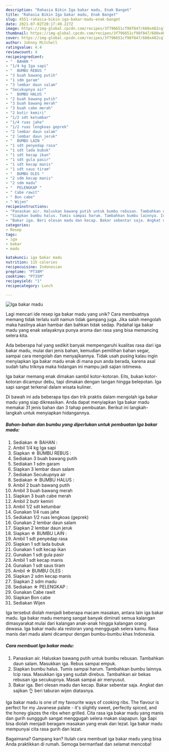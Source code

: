 ```yaml
---
description: "Rahasia Bikin Iga bakar madu, Enak Banget"
title: "Rahasia Bikin Iga bakar madu, Enak Banget"
slug: 4551-rahasia-bikin-iga-bakar-madu-enak-banget
date: 2021-07-02T20:17:49.227Z
image: https://img-global.cpcdn.com/recipes/3f796651cf98f847/680x482cq70/iga-bakar-madu-foto-resep-utama.jpg
thumbnail: https://img-global.cpcdn.com/recipes/3f796651cf98f847/680x482cq70/iga-bakar-madu-foto-resep-utama.jpg
cover: https://img-global.cpcdn.com/recipes/3f796651cf98f847/680x482cq70/iga-bakar-madu-foto-resep-utama.jpg
author: Johnny Mitchell
ratingvalue: 4.4
reviewcount: 4
recipeingredient:
- "  BAHAN "
- "1/4 kg Iga sapi"
- "  BUMBU REBUS "
- "3 buah bawang putih"
- "1 sdm garam"
- "3 lembar daun salam"
- "Secukupnya air"
- "  BUMBU HALUS "
- "2 buah bawang putih"
- "3 buah bawang merah"
- "3 buah cabe merah"
- "2 butir kemiri"
- "1/2 sdt ketumbar"
- "1/4 ruas jahe"
- "1/2 ruas lengkoas geprek"
- "2 lembar daun salam"
- "2 lembar daun jeruk"
- "  BUMBU LAIN "
- "1 sdt penyedap rasa"
- "1 sdt lada bubuk"
- "1 sdt kecap ikan"
- "1 sdt gula pasir"
- "1 sdt kecap manis"
- "1 sdt saus tiram"
- "  BUMBU OLES "
- "2 sdm kecap manis"
- "2 sdm madu"
- "  PELENGKAP "
- " Cabe rawit"
- " Bon cabe"
- " Wijen"
recipeinstructions:
- "Panaskan air. Haluskan bawang putih untuk bumbu rebusan. Tambahkan daun salam. Masukkan iga. Rebus sampai empuk."
- "Siapkan bumbu halus. Tumis sampai harum. Tambahkan bumbu lainnya. Icip rasa. Masukkan iga yang sudah direbus. Tambahkan air bekas rebusan iga secukupnya. Masak sampai air menyusut."
- "Bakar iga. Beri olesan madu dan kecap. Bakar sebentar saja. Angkat dan sajikan 👌 beri taburan wijen diatasnya."
categories:
- Resep
tags:
- iga
- bakar
- madu

katakunci: iga bakar madu 
nutrition: 115 calories
recipecuisine: Indonesian
preptime: "PT38M"
cooktime: "PT35M"
recipeyield: "1"
recipecategory: Lunch

---
```



![Iga bakar madu](https://img-global.cpcdn.com/recipes/3f796651cf98f847/680x482cq70/iga-bakar-madu-foto-resep-utama.jpg)

Lagi mencari ide resep iga bakar madu yang unik? Cara membuatnya memang tidak terlalu sulit namun tidak gampang juga. Jika salah mengolah maka hasilnya akan hambar dan bahkan tidak sedap. Padahal iga bakar madu yang enak selayaknya punya aroma dan rasa yang bisa memancing selera kita.

Ada beberapa hal yang sedikit banyak mempengaruhi kualitas rasa dari iga bakar madu, mulai dari jenis bahan, kemudian pemilihan bahan segar, sampai cara mengolah dan menyajikannya. Tidak usah pusing kalau ingin menyiapkan iga bakar madu enak di mana pun anda berada, karena asal sudah tahu triknya maka hidangan ini mampu jadi sajian istimewa.

Iga bakar memang enak dimakan sambil kotor-kotoran. Eits, bukan kotor-kotoran dicampur debu, tapi dimakan dengan tangan hingga belepotan. Iga sapi sangat terkenal dalam wisata kuliner.


Di bawah ini ada beberapa tips dan trik praktis dalam mengolah iga bakar madu yang siap dikreasikan. Anda dapat menyiapkan Iga bakar madu memakai 31 jenis bahan dan 3 tahap pembuatan. Berikut ini langkah-langkah untuk menyiapkan hidangannya.

<!--inarticleads1-->

##### Bahan-bahan dan bumbu yang diperlukan untuk pembuatan Iga bakar madu:

1. Sediakan  ☆ BAHAN :
1. Ambil 1/4 kg Iga sapi
1. Siapkan  ☆ BUMBU REBUS :
1. Sediakan 3 buah bawang putih
1. Sediakan 1 sdm garam
1. Siapkan 3 lembar daun salam
1. Sediakan Secukupnya air
1. Sediakan  ☆ BUMBU HALUS :
1. Ambil 2 buah bawang putih
1. Ambil 3 buah bawang merah
1. Siapkan 3 buah cabe merah
1. Ambil 2 butir kemiri
1. Ambil 1/2 sdt ketumbar
1. Gunakan 1/4 ruas jahe
1. Sediakan 1/2 ruas lengkoas (geprek)
1. Gunakan 2 lembar daun salam
1. Siapkan 2 lembar daun jeruk
1. Siapkan  ☆ BUMBU LAIN :
1. Ambil 1 sdt penyedap rasa
1. Siapkan 1 sdt lada bubuk
1. Gunakan 1 sdt kecap ikan
1. Gunakan 1 sdt gula pasir
1. Ambil 1 sdt kecap manis
1. Gunakan 1 sdt saus tiram
1. Ambil  ☆ BUMBU OLES :
1. Siapkan 2 sdm kecap manis
1. Siapkan 2 sdm madu
1. Sediakan  ☆ PELENGKAP :
1. Gunakan  Cabe rawit
1. Siapkan  Bon cabe
1. Sediakan  Wijen


Iga tersebut diolah menjadi beberapa macam masakan, antara lain iga bakar madu. Iga bakar madu memang sangat banyak diminati semua kalangan dimasyarakat mulai dari kalangan anak-anak hingga kalangan orang dewasa. Iga bakar madu ala restoran yang menggugah selera kamu. Rasa manis dari madu alami dicampur dengan bumbu-bumbu khas Indonesia. 

<!--inarticleads2-->

##### Cara membuat Iga bakar madu:

1. Panaskan air. Haluskan bawang putih untuk bumbu rebusan. Tambahkan daun salam. Masukkan iga. Rebus sampai empuk.
1. Siapkan bumbu halus. Tumis sampai harum. Tambahkan bumbu lainnya. Icip rasa. Masukkan iga yang sudah direbus. Tambahkan air bekas rebusan iga secukupnya. Masak sampai air menyusut.
1. Bakar iga. Beri olesan madu dan kecap. Bakar sebentar saja. Angkat dan sajikan 👌 beri taburan wijen diatasnya.


Iga bakar madu is one of my favourite ways of cooking ribs. The flavour is perfect for my Javanese palate - it&#39;s slightly sweet, perfectly spiced, and the honey glazes the ribs when grilled. Cita rasa iga bakar madu yang manis dan gurih sunggguh sangat menggugah selera makan siapapun. Iga Sapi bisa diolah menjadi beragam masakan yang enak dan lezat. Iga bakar madu mempunyai cita rasa gurih dan lezat. 

Bagaimana? Gampang kan? Itulah cara membuat iga bakar madu yang bisa Anda praktikkan di rumah. Semoga bermanfaat dan selamat mencoba!
